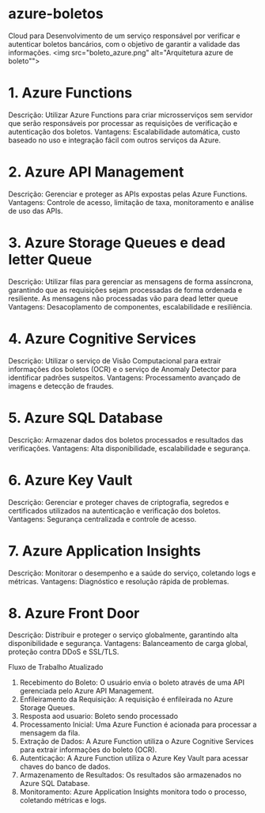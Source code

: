 # azure-boletos
Cloud para Desenvolvimento de um serviço responsável por verificar e autenticar boletos bancários, com o objetivo de garantir a validade das informações.
<img src="boleto_azure.png" alt="Arquitetura azure de boleto"">

# 1. Azure Functions
Descrição: Utilizar Azure Functions para criar microsserviços sem servidor que serão responsáveis por processar as requisições de verificação e autenticação dos boletos.
Vantagens: Escalabilidade automática, custo baseado no uso e integração fácil com outros serviços da Azure.

# 2. Azure API Management
Descrição: Gerenciar e proteger as APIs expostas pelas Azure Functions.
Vantagens: Controle de acesso, limitação de taxa, monitoramento e análise de uso das APIs.

# 3. Azure Storage Queues e dead letter Queue
Descrição: Utilizar filas para gerenciar as mensagens de forma assíncrona, garantindo que as requisições sejam processadas de forma ordenada e resiliente. As mensagens não processadas vão para dead letter queue
Vantagens: Desacoplamento de componentes, escalabilidade e resiliência.

# 4. Azure Cognitive Services
Descrição: Utilizar o serviço de Visão Computacional para extrair informações dos boletos (OCR) e o serviço de Anomaly Detector para identificar padrões suspeitos.
Vantagens: Processamento avançado de imagens e detecção de fraudes.

# 5. Azure SQL Database
Descrição: Armazenar dados dos boletos processados e resultados das verificações.
Vantagens: Alta disponibilidade, escalabilidade e segurança.

# 6. Azure Key Vault
Descrição: Gerenciar e proteger chaves de criptografia, segredos e certificados utilizados na autenticação e verificação dos boletos.
Vantagens: Segurança centralizada e controle de acesso.

# 7. Azure Application Insights
Descrição: Monitorar o desempenho e a saúde do serviço, coletando logs e métricas.
Vantagens: Diagnóstico e resolução rápida de problemas.

# 8. Azure Front Door
Descrição: Distribuir e proteger o serviço globalmente, garantindo alta disponibilidade e segurança.
Vantagens: Balanceamento de carga global, proteção contra DDoS e SSL/TLS.

Fluxo de Trabalho Atualizado
1. Recebimento do Boleto: O usuário envia o boleto através de uma API gerenciada pelo Azure API Management.
2. Enfileiramento da Requisição: A requisição é enfileirada no Azure Storage Queues.
3. Resposta aod usuario: Boleto sendo processado
4. Processamento Inicial: Uma Azure Function é acionada para processar a mensagem da fila.
5. Extração de Dados: A Azure Function utiliza o Azure Cognitive Services para extrair informações do boleto (OCR).
6. Autenticação: A Azure Function utiliza o Azure Key Vault para acessar chaves do banco de dados.
7. Armazenamento de Resultados: Os resultados são armazenados no Azure SQL Database.
8. Monitoramento: Azure Application Insights monitora todo o processo, coletando métricas e logs.
